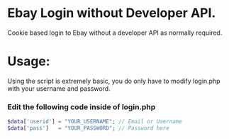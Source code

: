 # Ebay Login without Developer API.
Cookie based login to Ebay without a developer API as normally required.

# Usage:
Using the script is extremely basic, you do only have to modify login.php with your username and password.
### Edit the following code inside of login.php
```php
$data['userid'] = "YOUR_USERNAME"; // Email or Username  
$data['pass']   = "YOUR_PASSWORD"; // Password here
```
